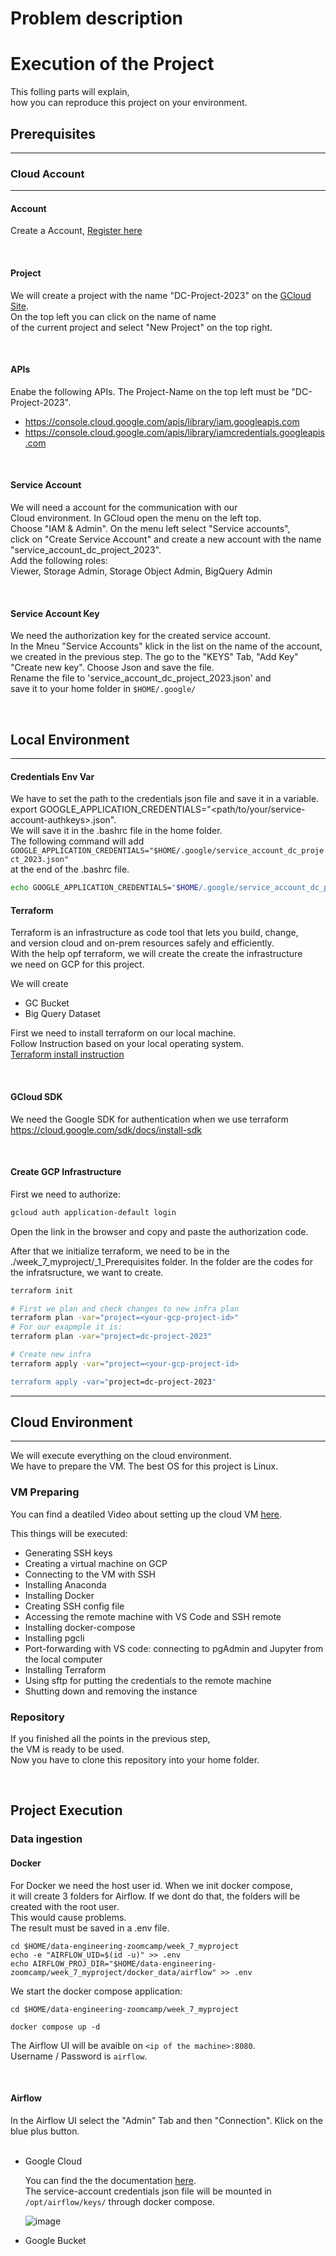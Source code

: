 



# Problem description


# Execution of the Project

This folling parts will explain,   
how you can reproduce this project on your environment.  


## Prerequisites
---

### Cloud Account
---
 

#### Account  
   Create a Account, [Register here]( https://console.cloud.google.com/)

<br>

#### Project  
We will create a project with the name "DC-Project-2023" on the [GCloud Site](https://console.cloud.google.com/).  
On the top left you can click on the name of name  
of the current project and select "New Project" on the top right.

<br>

#### APIs  
Enabe the following APIs. The Project-Name on the top left must be "DC-Project-2023".   
* https://console.cloud.google.com/apis/library/iam.googleapis.com
* https://console.cloud.google.com/apis/library/iamcredentials.googleapis.com

<br>

#### Service Account
We will need a account for the communication with our  
Cloud environment. In GCloud open the menu on the left top.  
Choose "IAM & Admin". On the menu left select "Service accounts",  
click on "Create Service Account" and create a new account 
with the name "service_account_dc_project_2023".  
Add the following roles:  
Viewer, Storage Admin, Storage Object Admin,  BigQuery Admin

<br>

#### Service Account Key
We need the authorization key for the created service account.  
In the Mneu "Service Accounts" klick in the list on the name of the account,    
we created in the previous step. The go to the "KEYS" Tab, "Add Key"    
"Create new key". Choose Json and save the file.  
Rename the file to 'service_account_dc_project_2023.json' and    
save it to your home folder in  `$HOME/.google/`  

<br>

## Local Environment
---



#### Credentials Env Var  
We have to set the path to the credentials json file and save it in a variable.  
export GOOGLE_APPLICATION_CREDENTIALS="<path/to/your/service-account-authkeys>.json".  
We will save it in the .bashrc file in the home folder.  
The following command will add `GOOGLE_APPLICATION_CREDENTIALS="$HOME/.google/service_account_dc_project_2023.json"`  
at the end of the .bashrc file.  
~~~sh
echo GOOGLE_APPLICATION_CREDENTIALS="$HOME/.google/service_account_dc_project_2023.json" >>  $HOME/.bashrc
~~~


#### Terraform


Terraform is an infrastructure as code tool that lets you build, change,   
and version cloud and on-prem resources safely and efficiently.  
With the help opf terraform, we will create the create the infrastructure  
we need on GCP for this project.  

We will create
   - GC Bucket
   - Big Query Dataset

First we need to install terraform on our local machine.  
Follow Instruction based on your local operating system.  
[Terraform install instruction](https://developer.hashicorp.com/terraform/downloads)  

<br>

#### GCloud SDK
We need the Google SDK for authentication when we use terraform  
https://cloud.google.com/sdk/docs/install-sdk

<br>

#### Create GCP Infrastructure

First we need to authorize:

~~~sh
gcloud auth application-default login
~~~

Open the link in the browser and copy and paste the 
authorization code.  

After that we initialize terraform,
we need to be in the ./week_7_myproject/_1_Prerequisites folder.
In the folder are the codes for the infratsructure, we want to create.  

~~~sh
terraform init

# First we plan and check changes to new infra plan
terraform plan -var="project=<your-gcp-project-id>"
# For our exapmple it is: 
terraform plan -var="project=dc-project-2023"

# Create new infra
terraform apply -var="project=<your-gcp-project-id>

terraform apply -var="project=dc-project-2023"

~~~


---
## Cloud Environment
---

We will execute everything on the cloud environment.  
We have to prepare the VM. The best OS for this project is Linux.  


### VM Preparing

You can find a deatiled Video about setting up the cloud VM [here](https://www.youtube.com/watch?v=ae-CV2KfoN0&list=PL3MmuxUbc_hJed7dXYoJw8DoCuVHhGEQb).  

This things will be executed:

- Generating SSH keys
- Creating a virtual machine on GCP
- Connecting to the VM with SSH
- Installing Anaconda
- Installing Docker
- Creating SSH config file
- Accessing the remote machine with VS Code and SSH remote
- Installing docker-compose
- Installing pgcli
- Port-forwarding with VS code: connecting to pgAdmin and Jupyter from the local computer
- Installing Terraform
- Using sftp for putting the credentials to the remote machine
- Shutting down and removing the instance

### Repository

If you finished all the points in the previous step,  
the VM is ready to be used.  
Now you have to clone this repository into your home folder.


<br>

## Project Execution

### Data ingestion 

#### Docker

For Docker we need the host user id.
When we init docker compose,  
it will create 3 folders for Airflow.
If we dont do that, the folders will be created with the root user.  
This would cause problems.    
The result must be saved in a .env file.  

~~~shell
cd $HOME/data-engineering-zoomcamp/week_7_myproject 
echo -e "AIRFLOW_UID=$(id -u)" >> .env
echo AIRFLOW_PROJ_DIR="$HOME/data-engineering-zoomcamp/week_7_myproject/docker_data/airflow" >> .env
~~~


We start the docker compose application:  

~~~docker
cd $HOME/data-engineering-zoomcamp/week_7_myproject 

docker compose up -d
~~~

The Airflow UI will be avaible on `<ip of the machine>:8080`.  
Username / Password is `airflow`.  


<br>

#### Airflow

In the Airflow UI select the "Admin" Tab and then "Connection". Klick on the blue plus button.  
<br>
- Google Cloud

   You can find the the documentation [here](https://airflow.apache.org/docs/apache-airflow-providers-google/stable/connections/gcp.html).  
   The service-account credentials json file will be mounted in `/opt/airflow/keys/` through docker compose.  

   ![image](./airflow_gcp.png)

- Google Bucket
  







